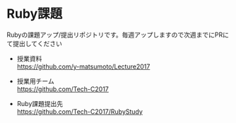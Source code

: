 # Ruby課題

Rubyの課題アップ/提出リポジトリです。毎週アップしますので次週までにPRにて提出してください

- 授業資料  
https://github.com/y-matsumoto/Lecture2017

- 授業用チーム  
https://github.com/Tech-C2017

- Ruby課題提出先  
https://github.com/Tech-C2017/RubyStudy
